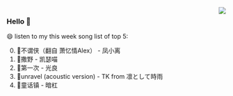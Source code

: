 <img align="right"  src="https://github-readme-stats.vercel.app/api/top-langs/?username=sohyunQVQ" />

### Hello 👋

😄 listen to my this week song list of top 5:

0. 🌈不谓侠（翻自 萧忆情Alex） - 凤小离
1. 🌈撒野 - 凯瑟喵
2. 🌈第一次 - 光良
3. 🌈unravel (acoustic version) - TK from 凛として時雨
4. 🌈童话镇 - 暗杠

